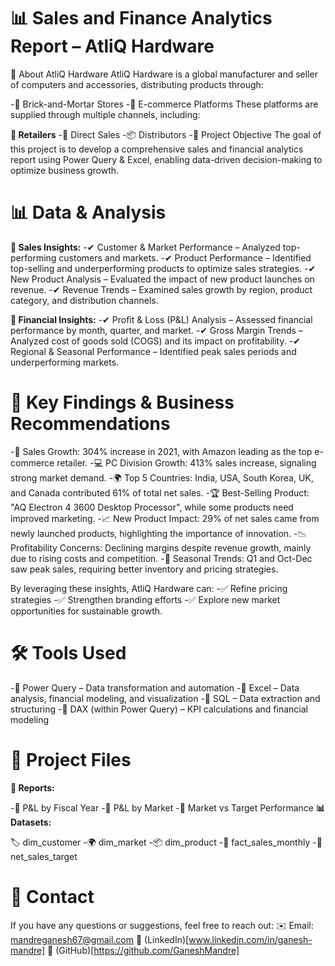 # 📊 Sales and Finance Analytics Report – AtliQ Hardware
📌 About AtliQ Hardware
AtliQ Hardware is a global manufacturer and seller of computers and accessories, distributing products through:

-🏬 Brick-and-Mortar Stores
-🛒 E-commerce Platforms
These platforms are supplied through multiple channels, including:

**🏪 Retailers**
-🚚 Direct Sales
-📦 Distributors
-🎯 Project Objective
The goal of this project is to develop a comprehensive sales and financial analytics report using Power Query & Excel, enabling data-driven decision-making to optimize business growth.

# 📊 Data & Analysis
**🔹 Sales Insights:**
-✔ Customer & Market Performance – Analyzed top-performing customers and markets.
-✔ Product Performance – Identified top-selling and underperforming products to optimize sales strategies.
-✔ New Product Analysis – Evaluated the impact of new product launches on revenue.
-✔ Revenue Trends – Examined sales growth by region, product category, and distribution channels.

**🔹 Financial Insights:**
-✔ Profit & Loss (P&L) Analysis – Assessed financial performance by month, quarter, and market.
-✔ Gross Margin Trends – Analyzed cost of goods sold (COGS) and its impact on profitability.
-✔ Regional & Seasonal Performance – Identified peak sales periods and underperforming markets.

# 📌 Key Findings & Business Recommendations
-🚀 Sales Growth: 304% increase in 2021, with Amazon leading as the top e-commerce retailer.
-💻 PC Division Growth: 413% sales increase, signaling strong market demand.
-🌍 Top 5 Countries: India, USA, South Korea, UK, and Canada contributed 61% of total net sales.
-🏆 Best-Selling Product: "AQ Electron 4 3600 Desktop Processor", while some products need improved marketing.
-📈 New Product Impact: 29% of net sales came from newly launched products, highlighting the importance of innovation.
-📉 Profitability Concerns: Declining margins despite revenue growth, mainly due to rising costs and competition.
-📅 Seasonal Trends: Q1 and Oct-Dec saw peak sales, requiring better inventory and pricing strategies.

By leveraging these insights, AtliQ Hardware can:
-✅ Refine pricing strategies
-✅ Strengthen branding efforts
-✅ Explore new market opportunities for sustainable growth.

# 🛠 Tools Used
-📌 Power Query – Data transformation and automation
-📌 Excel – Data analysis, financial modeling, and visualization
-📌 SQL – Data extraction and structuring
-📌 DAX (within Power Query) – KPI calculations and financial modeling
# 📂 Project Files
**📜 Reports:**

-📄 P&L by Fiscal Year
-📄 P&L by Market
-📄 Market vs Target Performance
**📊 Datasets:**

🏷 dim_customer
-🌍 dim_market
-📦 dim_product
-📆 fact_sales_monthly
-🎯 net_sales_target

# 📧 Contact
If you have any questions or suggestions, feel free to reach out:
✉️ Email: mandreganesh67@gmail.com
🔗 (LinkedIn)[www.linkedin.com/in/ganesh-mandre]
📂 (GitHub)[https://github.com/GaneshMandre]

